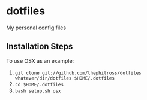 dotfiles
=========

My personal config files

## Installation Steps

To use OSX as an example:

  1. `git clone git://github.com/thephilross/dotfiles whatever/dir/dotfiles $HOME/.dotfiles`
  2. `cd $HOME/.dotfiles`
  4. `bash setup.sh osx`
